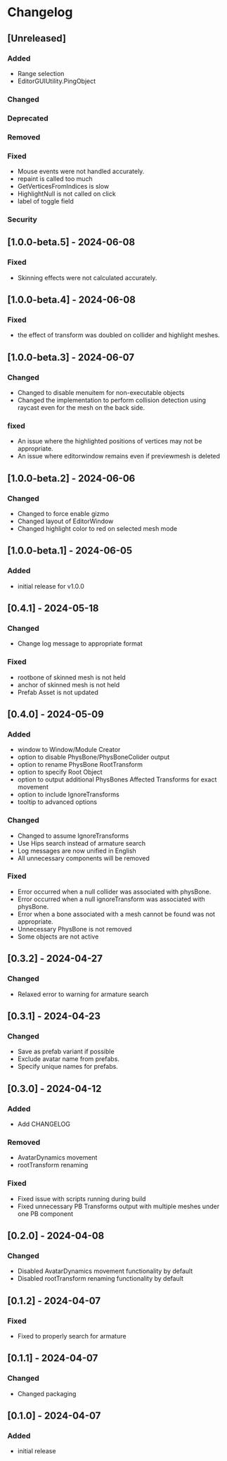 # Changelog

## [Unreleased]
### Added
- Range selection
- EditorGUIUtility.PingObject

### Changed

### Deprecated

### Removed

### Fixed
- Mouse events were not handled accurately.
- repaint is called too much
- GetVerticesFromIndices is slow
- HighlightNull is not called on click
- label of toggle field

### Security

## [1.0.0-beta.5] - 2024-06-08
### Fixed
- Skinning effects were not calculated accurately.

## [1.0.0-beta.4] - 2024-06-08
### Fixed
- the effect of transform was doubled on collider and highlight meshes.

## [1.0.0-beta.3] - 2024-06-07
### Changed
- Changed to disable menuitem for non-executable objects
- Changed the implementation to perform collision detection using raycast even for the mesh on the back side.

### fixed
- An issue where the highlighted positions of vertices may not be appropriate.
- An issue where editorwindow remains even if previewmesh is deleted

## [1.0.0-beta.2] - 2024-06-06
### Changed
- Changed to force enable gizmo
- Changed layout of EditorWindow
- Changed highlight color to red on selected mesh mode

## [1.0.0-beta.1] - 2024-06-05
### Added
- initial release for v1.0.0

## [0.4.1] - 2024-05-18
### Changed
- Change log message to appropriate format

### Fixed
- rootbone of skinned mesh is not held
- anchor of skinned mesh is not held
- Prefab Asset is not updated

## [0.4.0] - 2024-05-09
### Added
- window to Window/Module Creator
- option to disable PhysBone/PhysBoneColider output
- option to rename PhysBone RootTransform
- option to specify Root Object
- option to output additional PhysBones Affected Transforms for exact movement
- option to include IgnoreTransforms
- tooltip to advanced options

### Changed
- Changed to assume IgnoreTransforms
- Use Hips search instead of armature search
- Log messages are now unified in English
- All unnecessary components will be removed

### Fixed
- Error occurred when a null collider was associated with physBone.
- Error occurred when a null ignoreTransform was associated with physBone.
- Error when a bone associated with a mesh cannot be found was not appropriate.
- Unnecessary PhysBone is not removed
- Some objects are not active

## [0.3.2] - 2024-04-27
### Changed
- Relaxed error to warning for armature search 

## [0.3.1] - 2024-04-23
### Changed
- Save as prefab variant if possible 
- Exclude avatar name from prefabs.
- Specify unique names for prefabs.

## [0.3.0] - 2024-04-12
### Added
- Add CHANGELOG

### Removed
- AvatarDynamics movement
- rootTransform renaming

### Fixed
- Fixed issue with scripts running during build
- Fixed unnecessary PB Transforms output with multiple meshes under one PB component

## [0.2.0] - 2024-04-08
### Changed
- Disabled AvatarDynamics movement functionality by default 
- Disabled rootTransform renaming functionality by default

## [0.1.2] - 2024-04-07
### Fixed
- Fixed to properly search for armature

## [0.1.1] - 2024-04-07
### Changed
- Changed packaging

## [0.1.0] - 2024-04-07
### Added
- initial release
